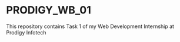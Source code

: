 # PRODIGY_WB_01
This repository contains Task 1 of my Web Development Internship at Prodigy Infotech
